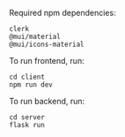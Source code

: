 
Required npm dependencies:
```
clerk
@mui/material
@mui/icons-material
```

To run frontend, run:
```
cd client
npm run dev
```

To run backend, run:
```
cd server
flask run
```